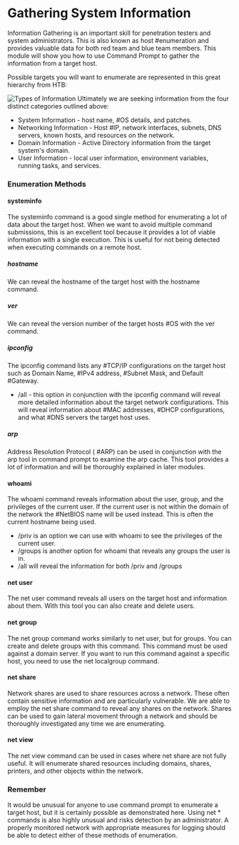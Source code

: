 # Gathering System Information

Information Gathering is an important skill for penetration testers and system administrators. This is also known as host #enumeration and provides valuable data for both red team and blue team members. This module will show you how to use Command Prompt to gather the information from a target host.

Possible targets you will want to enumerate are represented in this great hierarchy from HTB:

![Types of Information](https://academy.hackthebox.com/storage/modules/167/InformationTypesChart_Updated.png)
Ultimately we are seeking information from the four distinct categories outlined above:

- System Information - host name, #OS details, and patches.
- Networking Information - Host #IP, network interfaces, subnets, DNS servers, known hosts, and resources on the network.
- Domain Information - Active Directory information from the target system's domain.
- User Information - local user information, environment variables, running tasks, and services.

### Enumeration Methods

#### systeminfo

The systeminfo command is a good single method for enumerating a lot of data about the target host. When we want to avoid multiple command submissions, this is an excellent tool because it provides a lot of viable information with a single execution. This is useful for not being detected when executing commands on a remote host. 

##### hostname

We can reveal the hostname of the target host with the hostname command.

##### ver 

We can reveal the version number of the target hosts #OS with the ver command.

##### ipconfig

The ipconfig command lists any #TCP/IP configurations on the target host such as Domain Name, #IPv4 address, #Subnet Mask, and Default #Gateway.

- /all - this option in conjunction with the ipconfig command will reveal more detailed information about the target network configurations. This will reveal information about #MAC addresses, #DHCP configurations, and what #DNS servers the target host uses.
##### arp

Address Resolution Protocol ( #ARP) can be used in conjunction with the arp tool in command prompt to examine the arp cache. This tool provides a lot of information and will be thoroughly explained in later modules.

#### whoami

The whoami command reveals information about the user, group, and the privileges of the current user. If the current user is not within the domain of the network the #NetBIOS name will be used instead. This is often the current hostname being used.

- /priv is an option we can use with whoami to see the privileges of the current user.
- /groups is another option for whoami that reveals any groups the user is in.
- /all will reveal the information for both /priv and /groups

#### net user

The net user command reveals all users on the target host and information about them. With this tool you can also create and delete users.

#### net group

The net group command works similarly to net user, but for groups. You can create and delete groups with this command. This command must be used against a domain server. If you want to run this command against a specific host, you need to use the net localgroup command.

#### net share

Network shares are used to share resources across a network. These often contain sensitive information and are particularly vulnerable. We are able to employ the net share command to reveal any shares on the network. Shares can be used to gain lateral movement through a network and should be thoroughly investigated any time we are enumerating. 

#### net view

The net view command can be used in cases where net share are not fully useful. It will enumerate shared resources including domains, shares, printers, and other objects within the network. 

### Remember

It would be unusual for anyone to use command prompt to enumerate a target host, but it is certainly possible as demonstrated here. Using net * commands is also highly unusual and risks detection by an administrator. A properly monitored network with appropriate measures for logging should be able to detect either of these methods of enumeration. 

